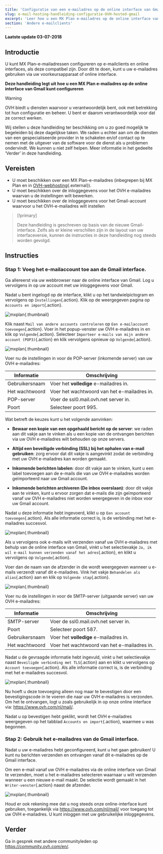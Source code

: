 ```yaml
---
title: 'Configuratie van een e-mailadres op de online interface van Gmail'
slug: e-mail-hosting-handleiding-configuratie-OVH-hosted-gmail
excerpt: 'Leer hoe u een MX Plan e-mailadres op de online interface van Gmail kunt configureren'
section: 'Andere e-mailclients'
---
```


**Laatste update 03-07-2018**

## Introductie

U kunt MX Plan-e-mailadressen configureren op e-mailclients en online interfaces, als deze compatibel zijn. Door dit te doen, kunt u uw e-mailadres gebruiken via uw voorkeursapparaat of online interface.

**Deze handleiding legt uit hoe u een MX Plan e-mailadres op de online interface van Gmail kunt configureren**

> [!warning] 
> 
> OVH biedt u diensten waarvoor u verantwoordelijk bent, ook met betrekking tot hun configuratie en beheer. U bent er daarom verantwoordelijk voor dat ze correct werken.
> 
> Wij stellen u deze handleiding ter beschikking om u zo goed mogelijk te begeleiden bij deze dagelijkse taken. We raden u echter aan om de diensten van een gespecialiseerde provider in te schakelen en/of contact op te nemen met de uitgever van de software voor de dienst als u problemen ondervindt. We kunnen u niet zelf helpen. Meer informatie in het gedeelte ‘Verder’ in deze handleiding.
> 

## Vereisten

- U moet beschikken over een MX Plan-e-mailadres (inbegrepen bij MX Plan en in [OVH-webhosting](https://www.ovh.nl/shared-hosting/){.external}).
- U moet beschikken over de inloggegevens voor het OVH e-mailadres waarvan u de instellingen wilt bewerken.
- U moet beschikken over de inloggegevens voor het Gmail-account waarvoor u het OVH-e-mailadres wilt instellen

> [!primary]
> 
> Deze handleiding is geschreven op basis van de nieuwe Gmail-interface. Zelfs als er kleine verschillen zijn in de layout van uw interfaceversie, kunnen de instructies in deze handleiding nog steeds worden gevolgd.
>

## Instructies

### Stap 1: Voeg het e-mailaccount toe aan de Gmail interface.

Ga allereerst via uw webbrowser naar de online interface van Gmail. Log u vervolgens in op uw account met uw inloggegevens voor Gmail.

Nadat u bent ingelogd op de interface, klikt u op het tandwielpictogram en vervolgens op `Instellingen`{.action}. Klik op de weergegeven pagina op `Accounts en import`{.action}. 

![mxplan](images/configuration-gmail-web-step1.png){.thumbnail}

Klik naast `Mail van andere accounts controleren` op `Een e-mailaccount toevoegen`{.action}. Voer in het popup-venster uw OVH e-mailadres in en klik op `Volgende`{.action}. Selecteer `Importeer e-mails van mijn andere account (POP3)`{.action} en klik vervolgens opnieuw op `Volgende`{.action}.

![mxplan](images/configuration-gmail-web-step2.png){.thumbnail}

Voer nu de instellingen in voor de POP-server (inkomende server) van uw OVH e-mailadres:

|Informatie|Omschrijving| 
|---|---| 
|Gebruikersnaam|Voer het **volledige** e-mailadres in.|  
|Het wachtwoord|Voer het wachtwoord van het e-mailadres in. |
|POP-server|Voer de ssl0.mail.ovh.net server in.|
|Poort|Selecteer poort 995.|

Wat betreft de keuzes kunt u het volgende aanvinken:

- **Bewaar een kopie van een opgehaald bericht op de server**: we raden aan dit vakje aan te vinken als u een kopie van de ontvangen berichten via uw OVH e-mailadres wilt behouden op onze servers.

- **Altijd een beveiligde verbinding (SSL) bij het ophalen van e-mail gebruiken**: zorg ervoor dat dit vakje is aangevinkt zodat de verbinding met uw OVH e-mailadres kan worden gemaakt.

- **Inkomende berichten labelen**: door dit vakje aan te vinken, kunt u een label toevoegen aan de e-mails die van uw OVH e-mailadres worden geïmporteerd naar uw Gmail account.

- **Inkomende berichten archiveren (De inbox overslaan)**: door dit vakje aan te vinken, kunt u ervoor zorgen dat e-mails die zijn geïmporteerd vanaf uw OVH e-mailadres niet worden weergegeven in de inbox voor uw Gmail account.

Nadat u deze informatie hebt ingevoerd, klikt u op `Een account toevoegen`{.action}. Als alle informatie correct is, is de verbinding met het e-mailadres succesvol. 

![mxplan](images/configuration-gmail-web-step3.png){.thumbnail}

Als u vervolgens ook e-mails wilt verzenden vanaf uw OVH e-mailadres met behulp van de online interface van Gmail, vinkt u het selectievakje `Ja, ik wil e-mail kunnen verzenden vanaf het adres`{.action}, en klikt u vervolgens op `Volgende`{.action}. 

Voer dan de naam van de afzender in die wordt weergegeven wanneer u e-mails verzendt vanaf dit e-mailadres. Vink het vakje `Behandelen als alias`{.action} aan en klik op `Volgende stap`{.action}.

![mxplan](images/configuration-gmail-web-step4.png){.thumbnail}

Voer nu de instellingen in voor de SMTP-server (uitgaande server) van uw OVH e-mailadres:

|Informatie|Omschrijving| 
|---|---| 
|SMTP-server|Voer de ssl0.mail.ovh.net server in.|
|Poort|Selecteer poort 587.|
|Gebruikersnaam|Voer het **volledige** e-mailadres in.|  
|Het wachtwoord|Voer het wachtwoord van het e-mailadres in. |

Nadat u de gevraagde informatie hebt ingevuld, vinkt u het selectievakje naast `Beveiligde verbinding met TLS`{.action} aan en klikt u vervolgens op `Account toevoegen`{.action}. Als alle informatie correct is, is de verbinding met het e-mailadres succesvol. 

![mxplan](images/configuration-gmail-web-step5.png){.thumbnail}

Nu hoeft u deze toevoeging alleen nog maar te bevestigen door een bevestigingscode in te voeren die naar uw OVH e-mailadres is verzonden. Om het te ontvangen, logt u zoals gebruikelijk in op onze online interface via: <https://www.ovh.com/nl/mail/>. 

Nadat u op bevestigen hebt geklikt, wordt het OVH e-mailadres weergegeven op het tabblad `Accounts en import`{.action}, waarmee u was begonnen.

### Stap 2: Gebruik het e-mailadres van de Gmail interface.

Nadat u uw e-mailadres hebt geconfigureerd, kunt u het gaan gebruiken! U kunt nu berichten verzenden en ontvangen vanaf dit e-mailadres op de Gmail interface.

Om een e-mail vanaf uw OVH e-mailadres via de online interface van Gmail te verzenden, moet u het e-mailadres selecteren waarnaar u wilt verzenden wanneer u een nieuwe e-mail maakt. De selectie wordt gemaakt in het `Writer-venster`{.action} naast de afzender.

![mxplan](images/configuration-gmail-web-step6.png){.thumbnail}

Houd er ook rekening mee dat u nog steeds onze online-interface kunt gebruiken, toegankelijk via <https://www.ovh.com/nl/mail/> voor toegang tot uw OVH e-mailadres. U kunt inloggen met uw gebruikelijke inloggegevens.

## Verder

Ga in gesprek met andere communityleden op <https://community.ovh.com/en/>.